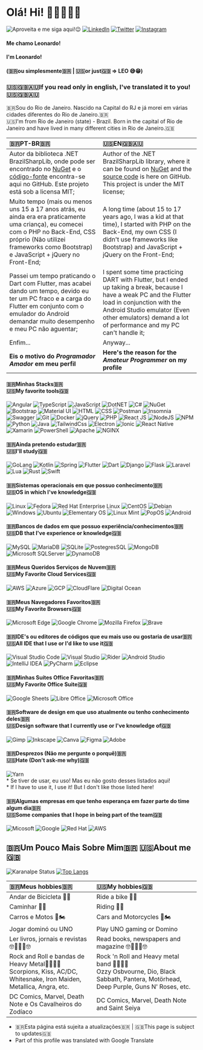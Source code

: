 # Olá! Hi! 🙋🏻‍♂️👋🏻 
![Aproveita e me siga aqui!😉](https://img.shields.io/github/followers/leonardon397.svg?style=social&label=Follow&maxAge=2592000)
[![LinkedIn](https://img.shields.io/badge/LinkedIn-0077B5?style=for-the-badge&logo=linkedin&logoColor=white)](https://www.linkedin.com/in/leonardo-nicolas-sales-dias-2a3892149/)
[![Twitter](https://img.shields.io/badge/%40LNSDias-%231DA1F2.svg?style=for-the-badge&logo=Twitter&logoColor=white)](https://twitter.com/lnsdias)
[![Instagram](https://img.shields.io/badge/%40LNSDias-%23E4405F.svg?style=for-the-badge&logo=Instagram&logoColor=white)](https://instagram.com/lnsdias)

#### Me chamo Leonardo! 
#### I'm Leonardo!
#### (🇧🇷ou simplesmente🇧🇷 | 🇺🇸or just🇬🇧 => LEO 😅😁)

### 🇺🇸🇬🇧🇦🇺If you read only in english, I've translated it to you!🇺🇸🇬🇧🇦🇺

🇧🇷Sou do Rio de Janeiro. Nascido na Capital do RJ e já morei em várias cidades diferentes do Rio de Janeiro.🇧🇷<br>
🇺🇸I'm from Rio de Janeiro (state) - Brazil. Born in the capital of Rio de Janeiro and have lived in many different cities in Rio de Janeiro.🇬🇧

| 🇧🇷PT-BR🇧🇷 |  🇺🇸EN🇬🇧🇦🇺 |
| :---- | :----- |
|  Autor da biblioteca .NET BrazilSharpLib, onde pode ser encontrado no [NuGet](https://www.nuget.org/packages/BrazilSharpLib/) e o [código-fonte](https://github.com/leonardon397/BrazilSharpLib) encontra-se aqui no GitHub. Este projeto está sob a licensa MIT;  |  Author of the .NET BrazilSharpLib library, where it can be found on [NuGet](https://www.nuget.org/packages/BrazilSharpLib/) and the [source code](https://github.com/leonardon397/BrazilSharpLib) is here on GitHub. This project is under the MIT license; | 
|  Muito tempo (mais ou menos uns 15 a 17 anos atrás, eu ainda era era praticamente uma criança), eu comecei com o PHP no Back-End, CSS próprio (Não utilizei frameworks como Bootstrap) e JavaScript + jQuery no Front-End; |  A long time (about 15 to 17 years ago, I was a kid at that time), I started with PHP on the Back-End, my own CSS (I didn't use frameworks like Bootstrap) and JavaScript + jQuery on the Front-End; |
|  Passei um tempo praticando o Dart com Flutter, mas acabei dando um tempo, devido eu ter um PC fraco e a carga do Flutter em conjunto com o emulador do Android demandar muito desempenho e meu PC não aguentar; |  I spent some time practicing DART with Flutter, but I ended up taking a break, because I have a weak PC and the Flutter load in conjunction with the Android Studio emulator (Even other emulators) demand a lot of performance and my PC can't handle it; | 
|  Enfim... |  Anyway... |
|  __Eis o motivo do *Programador Amador* em meu perfil__  |  __Here's the reason for the *Amateur Programmer* on my profile__ |



#### 🇧🇷Minhas Stacks🇧🇷 <br> 🇺🇸My favorite tools🇬🇧
![Angular](https://img.shields.io/badge/Angular-DD0031?style=for-the-badge&logo=angular&logoColor=white)
![TypeScript](https://img.shields.io/badge/TypeScript-007ACC?style=for-the-badge&logo=typescript&logoColor=white)
![JavaScript](https://img.shields.io/badge/JavaScript-323330?style=for-the-badge&logo=javascript&logoColor=F7DF1E)
![DotNET](https://img.shields.io/badge/.NET-5C2D91?style=for-the-badge&logo=.net&logoColor=white)
![C#](https://img.shields.io/badge/C%23-239120?style=for-the-badge&logo=c-sharp&logoColor=white)
![NuGet](https://img.shields.io/badge/NuGet-004880?style=for-the-badge&logo=nuget&logoColor=white)
![Bootstrap](https://img.shields.io/badge/Bootstrap-563D7C?style=for-the-badge&logo=bootstrap&logoColor=white)
![Material UI](https://img.shields.io/badge/Material%20UI-007FFF?style=for-the-badge&logo=mui&logoColor=white)
![HTML](https://img.shields.io/badge/HTML5-E34F26?style=for-the-badge&logo=html5&logoColor=white)
![CSS](https://img.shields.io/badge/CSS3-1572B6?style=for-the-badge&logo=css3&logoColor=white)
![Postman](https://img.shields.io/badge/Postman-FF6C37?style=for-the-badge&logo=Postman&logoColor=white)
![Insomnia](https://img.shields.io/badge/Insomnia-black?style=for-the-badge&logo=insomnia&logoColor=5849BE)
![Swagger](https://img.shields.io/badge/Swagger-85EA2D?style=for-the-badge&logo=Swagger&logoColor=white)
![Git](https://img.shields.io/badge/git-%23F05033.svg?style=for-the-badge&logo=git&logoColor=white)
![Docker](https://img.shields.io/badge/docker-%230db7ed.svg?style=for-the-badge&logo=docker&logoColor=white)
![jQuery](https://img.shields.io/badge/jQuery-0769AD?style=for-the-badge&logo=jquery&logoColor=white)
![PHP](https://img.shields.io/badge/PHP-777BB4?style=for-the-badge&logo=php&logoColor=white)
![React JS](https://img.shields.io/badge/React-20232A?style=for-the-badge&logo=react&logoColor=61DAFB)
![NodeJS](https://img.shields.io/badge/Node.js-43853D?style=for-the-badge&logo=node.js&logoColor=white)
![NPM](https://img.shields.io/badge/npm-CB3837?style=for-the-badge&logo=npm&logoColor=white)
![Python](https://img.shields.io/badge/Python-14354C?style=for-the-badge&logo=python&logoColor=white)
![Java](https://img.shields.io/badge/Java-ED8B00?style=for-the-badge&logo=java&logoColor=white)
![TailwindCss](https://img.shields.io/badge/Tailwind_CSS-38B2AC?style=for-the-badge&logo=tailwind-css&logoColor=white)
![Electron](https://img.shields.io/badge/Electron-2B2E3A?style=for-the-badge&logo=electron&logoColor=9FEAF9)
![Ionic](https://img.shields.io/badge/Ionic-3880FF?style=for-the-badge&logo=ionic&logoColor=white)
![React Native](https://img.shields.io/badge/React_Native-20232A?style=for-the-badge&logo=react&logoColor=61DAFB)
![Xamarin](https://img.shields.io/badge/Xamarin-3498DB?style=for-the-badge&logo=xamarin&logoColor=white)
![PowerShell](https://img.shields.io/badge/PowerShell-5391FE?style=for-the-badge&logo=PowerShell&logoColor=white)
![Apache](https://img.shields.io/badge/apache-%23D42029.svg?style=for-the-badge&logo=apache&logoColor=white)
![NGINX](https://img.shields.io/badge/Nginx-009639?style=for-the-badge&logo=nginx&logoColor=white)

#### 🇧🇷Ainda pretendo estudar🇧🇷 <br> 🇺🇸I'll study🇬🇧
![GoLang](https://img.shields.io/badge/Go-00ADD8?style=for-the-badge&logo=go&logoColor=white)
![Kotlin](https://img.shields.io/badge/Kotlin-0095D5?&style=for-the-badge&logo=kotlin&logoColor=white)
![Spring](https://img.shields.io/badge/Spring-6DB33F?style=for-the-badge&logo=spring&logoColor=white)
![Flutter](https://img.shields.io/badge/Flutter-02569B?style=for-the-badge&logo=flutter&logoColor=white)
![Dart](https://img.shields.io/badge/Dart-0175C2?style=for-the-badge&logo=dart&logoColor=white)
![Django](https://img.shields.io/badge/Django-092E20?style=for-the-badge&logo=django&logoColor=white)
![Flask](https://img.shields.io/badge/Flask-000000?style=for-the-badge&logo=flask&logoColor=white)
![Laravel](https://img.shields.io/badge/Laravel-FF2D20?style=for-the-badge&logo=laravel&logoColor=white)
![Lua](https://img.shields.io/badge/Lua-2C2D72?style=for-the-badge&logo=lua&logoColor=white)
![Rust](https://img.shields.io/badge/Rust-000000?style=for-the-badge&logo=rust&logoColor=white)
![Swift](https://img.shields.io/badge/Swift-FA7343?style=for-the-badge&logo=swift&logoColor=white)

#### 🇧🇷Sistemas operacionais em que possuo conhecimento🇧🇷 <br> 🇺🇸OS in which I've knowledge🇬🇧
![Linux](https://img.shields.io/badge/Linux-FCC624?style=for-the-badge&logo=linux&logoColor=black)
![Fedora](https://img.shields.io/badge/Fedora-294172?style=for-the-badge&logo=fedora&logoColor=white)
![Red Hat Enterprise Linux](https://img.shields.io/badge/Red%20Hat-EE0000?style=for-the-badge&logo=redhat&logoColor=white)
![CentOS](https://img.shields.io/badge/cent%20os-002260?style=for-the-badge&logo=centos&logoColor=F0F0F0)
![Debian](https://img.shields.io/badge/Debian-A81D33?style=for-the-badge&logo=debian&logoColor=white)
![Windows](https://img.shields.io/badge/Windows-0078D6?style=for-the-badge&logo=windows&logoColor=white)
![Ubuntu](https://img.shields.io/badge/Ubuntu-E95420?style=for-the-badge&logo=ubuntu&logoColor=white)
![Elementary OS](https://img.shields.io/badge/Elementary%20OS-64BAFF?style=for-the-badge&logo=elementary&logoColor=white)
![Linux Mint](https://img.shields.io/badge/Linux_Mint-87CF3E?style=for-the-badge&logo=linux-mint&logoColor=white)
![PopOS](https://img.shields.io/badge/Pop!_OS-48B9C7?style=for-the-badge&logo=Pop!_OS&logoColor=white)
![Android](	https://img.shields.io/badge/Android-3DDC84?style=for-the-badge&logo=android&logoColor=white)

#### 🇧🇷Bancos de dados em que possuo experiência/conhecimentos🇧🇷 <br> 🇺🇸DB that I've experience or knowledge🇬🇧
![MySQL](https://img.shields.io/badge/mysql-%2300f.svg?style=for-the-badge&logo=mysql&logoColor=white)
![MariaDB](https://img.shields.io/badge/MariaDB-003545?style=for-the-badge&logo=mariadb&logoColor=white)
![SQLite](https://img.shields.io/badge/sqlite-%2307405e.svg?style=for-the-badge&logo=sqlite&logoColor=white)
![PostegresSQL](https://img.shields.io/badge/PostgreSQL-316192?style=for-the-badge&logo=postgresql&logoColor=white)
![MongoDB](https://img.shields.io/badge/MongoDB-%234ea94b.svg?style=for-the-badge&logo=mongodb&logoColor=white)
![Microsoft SQLServer](https://img.shields.io/badge/Microsoft%20SQL%20Sever-CC2927?style=for-the-badge&logo=microsoft%20sql%20server&logoColor=white)
![DynamoDB](https://img.shields.io/badge/Amazon%20DynamoDB-4053D6?style=for-the-badge&logo=Amazon%20DynamoDB&logoColor=white)

#### 🇧🇷Meus Queridos Serviços de Nuvem🇧🇷 <br> 🇺🇸My Favorite Cloud Services🇬🇧
![AWS](https://img.shields.io/badge/Amazon_AWS-232F3E?style=for-the-badge&logo=amazon-aws&logoColor=white)
![Azure](https://img.shields.io/badge/microsoft%20azure-0089D6?style=for-the-badge&logo=microsoft-azure&logoColor=white)
![GCP](https://img.shields.io/badge/Google_Cloud-4285F4?style=for-the-badge&logo=google-cloud&logoColor=white)
![CloudFlare](https://img.shields.io/badge/Cloudflare-F38020?style=for-the-badge&logo=Cloudflare&logoColor=white)
![Digital Ocean](https://img.shields.io/badge/Digital_Ocean-0080FF?style=for-the-badge&logo=DigitalOcean&logoColor=white)

#### 🇧🇷Meus Navegadores Favoritos🇧🇷 <br> 🇺🇸My Favorite Browsers🇬🇧
![Microsoft Edge](https://img.shields.io/badge/Microsoft_Edge-0078D7?style=for-the-badge&logo=Microsoft-edge&logoColor=white)
![Google Chrome](https://img.shields.io/badge/Google%20Chrome-4285F4?style=for-the-badge&logo=GoogleChrome&logoColor=white)
![Mozilla Firefox](https://img.shields.io/badge/Firefox_Browser-FF7139?style=for-the-badge&logo=Firefox-Browser&logoColor=white)
![Brave](https://img.shields.io/badge/Brave-FF1B2D?style=for-the-badge&logo=Brave&logoColor=white)

#### 🇧🇷IDE's ou editores de códigos que eu mais uso ou gostaria de usar🇧🇷 <br> 🇺🇸All IDE that I use or I'd like to use it🇬🇧
![Visual Studio Code](https://img.shields.io/badge/Visual_Studio_Code-0078D4?style=for-the-badge&logo=visual%20studio%20code&logoColor=white)
![Visual Studio](https://img.shields.io/badge/Visual_Studio-5C2D91?style=for-the-badge&logo=visual%20studio&logoColor=white)
![Rider](https://img.shields.io/badge/Rider-000000.svg?style=for-the-badge&logo=Rider&logoColor=white&color=black&labelColor=crimson)
![Android Studio](https://img.shields.io/badge/Android%20Studio-3DDC84.svg?style=for-the-badge&logo=android-studio&logoColor=white)
![IntelliJ IDEA](https://img.shields.io/badge/IntelliJIDEA-000000.svg?style=for-the-badge&logo=intellij-idea&logoColor=white)
![PyCharm](https://img.shields.io/badge/pycharm-143?style=for-the-badge&logo=pycharm&logoColor=black&color=black&labelColor=green)
![Eclipse](https://img.shields.io/badge/Eclipse-FE7A16.svg?style=for-the-badge&logo=Eclipse&logoColor=white)

#### 🇧🇷Minhas Suítes Office Favoritas🇧🇷 <br> 🇺🇸My Favorite Office Suite🇬🇧
![Google Sheets](https://img.shields.io/badge/Google%20Sheets-34A853?style=for-the-badge&logo=google-sheets&logoColor=white)
![Libre Office](https://img.shields.io/badge/LibreOffice-18A303?style=for-the-badge&logo=LibreOffice&logoColor=white)
![Microsoft Office](https://img.shields.io/badge/Microsoft_Office-D83B01?style=for-the-badge&logo=microsoft-office&logoColor=white)

#### 🇧🇷Software de design em que uso atualmente ou tenho conhecimento deles🇧🇷 <br> 🇺🇸Design software that I currently use or I've knowledge of🇬🇧
![Gimp](https://img.shields.io/badge/gimp-5C5543?style=for-the-badge&logo=gimp&logoColor=white)
![Inkscape](https://img.shields.io/badge/Inkscape-000000?style=for-the-badge&logo=Inkscape&logoColor=white)
![Canva](https://img.shields.io/badge/Canva-%2300C4CC.svg?style=for-the-badge&logo=Canva&logoColor=white)
![Figma](https://img.shields.io/badge/figma-%23F24E1E.svg?style=for-the-badge&logo=figma&logoColor=white)
![Adobe](https://img.shields.io/badge/adobe-%23FF0000.svg?style=for-the-badge&logo=adobe&logoColor=white)

#### 🇧🇷Desprezos (Não me pergunte o porquê)🇧🇷 <br> 🇺🇸Hate (Don't ask-me why)🇬🇧
![Yarn](https://img.shields.io/badge/Yarn-2C8EBB?style=for-the-badge&logo=yarn&logoColor=white)
<br>
\* Se tiver de usar, eu uso! Mas eu não gosto desses listados aqui!<br>
\* If I have to use it, I use it! But I don't like those listed here!

#### 🇧🇷Algumas empresas em que tenho esperança em fazer parte do time algum dia🇧🇷 <br> 🇺🇸Some companies that I hope in being part of the team🇬🇧
![Micosoft](https://img.shields.io/badge/Microsoft-666666?style=for-the-badge&logo=microsoft&logoColor=white)
![Google](https://img.shields.io/badge/google-4285F4?style=for-the-badge&logo=google&logoColor=white)
![Red Hat](https://img.shields.io/badge/Red%20Hat-EE0000?style=for-the-badge&logo=redhat&logoColor=white)
![AWS](https://img.shields.io/badge/Amazon_AWS-232F3E?style=for-the-badge&logo=amazon-aws&logoColor=white)

## 🇧🇷Um Pouco Mais Sobre Mim🇧🇷  🇺🇸About me🇬🇧
![Karanalpe Status](https://github-readme-stats.vercel.app/api?username=leonardon397&show_icons=true&theme=graywhite&include_all_commits=true)
[![Top Langs](https://github-readme-stats.vercel.app/api/top-langs/?username=leonardon397&&layout=compact)](https://github.com/leonardon397/)

| 🇧🇷Meus hobbies🇧🇷 | 🇺🇸My hobbies🇬🇧|
| :------ | :----- |
| Andar de Bicicleta 🚴‍♂️ | Ride a bike 🚴‍♂️ |
| Caminhar 🚶‍♂️ | Riding 🚶‍♂️ |
| Carros e Motos 🚗🏍️ | Cars and Motorcycles 🚗🏍️ |
| Jogar dominó ou UNO | Play UNO gaming or Domino |
| Ler livros, jornais e revistas 🤓📖📕📰🤓 | Read books, newspapers and magazine 🤓📖📕📰🤓 |
| Rock and Roll e bandas de Heavy Metal🤘🎸👨‍🎤 <br> Scorpions, Kiss, AC/DC, Whitesnake, Iron Maiden, Metallica, Angra, etc. | Rock 'n Roll and Heavy metal band 🤘🎸👨‍🎤 <br> Ozzy Osbvourne, Dio, Black Sabbath, Pantera, Motörhead, Deep Purple, Guns N' Roses, etc. |
| DC Comics, Marvel, Death Note e Os Cavalheiros do Zodíaco | DC Comics, Marvel, Death Note and Saint Seiya |





* 🇧🇷Esta página está sujeita a atualizações🇧🇷 | 🇬🇧This page is subject to updates🇬🇧
* Part of this profile was translated with Google Translate
